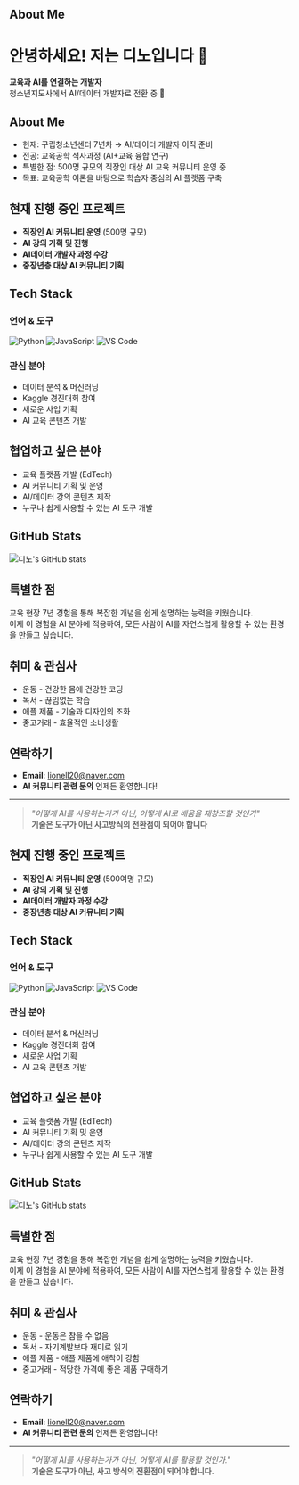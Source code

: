 ## About Me

# 안녕하세요! 저는 디노입니다 👋

**교육과 AI를 연결하는 개발자**  
청소년지도사에서 AI/데이터 개발자로 전환 중 🚀

## About Me

- 현재: 구립청소년센터 7년차 → AI/데이터 개발자 이직 준비
- 전공: 교육공학 석사과정 (AI+교육 융합 연구)
- 특별한 점: 500명 규모의 직장인 대상 AI 교육 커뮤니티 운영 중
- 목표: 교육공학 이론을 바탕으로 학습자 중심의 AI 플랫폼 구축

## 현재 진행 중인 프로젝트

- **직장인 AI 커뮤니티 운영** (500명 규모)
- **AI 강의 기획 및 진행** 
- **AI데이터 개발자 과정 수강**
- **중장년층 대상 AI 커뮤니티 기획**

## Tech Stack

### 언어 & 도구
![Python](https://img.shields.io/badge/Python-3776AB?style=for-the-badge&logo=python&logoColor=white)
![JavaScript](https://img.shields.io/badge/JavaScript-F7DF1E?style=for-the-badge&logo=javascript&logoColor=black)
![VS Code](https://img.shields.io/badge/VS_Code-007ACC?style=for-the-badge&logo=visual-studio-code&logoColor=white)

### 관심 분야
- 데이터 분석 & 머신러닝
- Kaggle 경진대회 참여
- 새로운 사업 기획
- AI 교육 콘텐츠 개발

## 협업하고 싶은 분야

- 교육 플랫폼 개발 (EdTech)
- AI 커뮤니티 기획 및 운영
- AI/데이터 강의 콘텐츠 제작
- 누구나 쉽게 사용할 수 있는 AI 도구 개발

## GitHub Stats

![디노's GitHub stats](https://github-readme-stats.vercel.app/api?username=lionell0901&show_icons=true&theme=radical)

## 특별한 점

교육 현장 7년 경험을 통해 복잡한 개념을 쉽게 설명하는 능력을 키웠습니다.  
이제 이 경험을 AI 분야에 적용하여, 모든 사람이 AI를 자연스럽게 활용할 수 있는 환경을 만들고 싶습니다.

## 취미 & 관심사

- 운동 - 건강한 몸에 건강한 코딩
- 독서 - 끊임없는 학습
- 애플 제품 - 기술과 디자인의 조화
- 중고거래 - 효율적인 소비생활

## 연락하기

- **Email**: lionell20@naver.com
- **AI 커뮤니티 관련 문의** 언제든 환영합니다!

---

> *"어떻게 AI를 사용하는가가 아닌, 어떻게 AI로 배움을 재창조할 것인가"*  
> **기술은 도구가 아닌 사고방식의 전환점이 되어야 합니다**

## 현재 진행 중인 프로젝트

- **직장인 AI 커뮤니티 운영** (500여명 규모)
- **AI 강의 기획 및 진행** 
- **AI데이터 개발자 과정 수강**
- **중장년층 대상 AI 커뮤니티 기획**

## Tech Stack

### 언어 & 도구
![Python](https://img.shields.io/badge/Python-3776AB?style=for-the-badge&logo=python&logoColor=white)
![JavaScript](https://img.shields.io/badge/JavaScript-F7DF1E?style=for-the-badge&logo=javascript&logoColor=black)
![VS Code](https://img.shields.io/badge/VS_Code-007ACC?style=for-the-badge&logo=visual-studio-code&logoColor=white)

### 관심 분야
- 데이터 분석 & 머신러닝
- Kaggle 경진대회 참여
- 새로운 사업 기획
- AI 교육 콘텐츠 개발

## 협업하고 싶은 분야

- 교육 플랫폼 개발 (EdTech)
- AI 커뮤니티 기획 및 운영
- AI/데이터 강의 콘텐츠 제작
- 누구나 쉽게 사용할 수 있는 AI 도구 개발

## GitHub Stats

![디노's GitHub stats](https://github-readme-stats.vercel.app/api?username=lionell0901&show_icons=true&theme=radical)

## 특별한 점

교육 현장 7년 경험을 통해 복잡한 개념을 쉽게 설명하는 능력을 키웠습니다.  
이제 이 경험을 AI 분야에 적용하여, 모든 사람이 AI를 자연스럽게 활용할 수 있는 환경을 만들고 싶습니다.

## 취미 & 관심사

- 운동 - 운동은 참을 수 없음
- 독서 - 자기계발보다 재미로 읽기
- 애플 제품 - 애플 제품에 애착이 강함
- 중고거래 - 적당한 가격에 좋은 제품 구매하기

## 연락하기

- **Email**: lionell20@naver.com
- **AI 커뮤니티 관련 문의** 언제든 환영합니다!

---

> *"어떻게 AI를 사용하는가가 아닌, 어떻게 AI를 활용할 것인가."*  
> **기술은 도구가 아닌, 사고 방식의 전환점이 되어야 합니다.**
